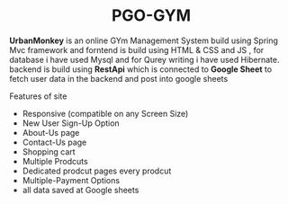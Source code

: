  <h1 align="center">PGO-GYM</h1>
<b>UrbanMonkey</b> is an online GYm Management System build using Spring Mvc framework and forntend is build using HTML & CSS and JS , for database i have used Mysql and for Qurey writing i have used Hibernate</b>.
backend is build using <b>RestApi</b> which is connected to <b>Google Sheet</b> to fetch user data in the backend and post into google sheets

Features of site
- Responsive (compatible on any Screen Size)
- New User Sign-Up Option
- About-Us page
- Contact-Us page
- Shopping cart
- Multiple Prodcuts 
- Dedicated prodcut pages every prodcut
- Multiple-Payment Options
- all data saved at Google sheets
